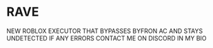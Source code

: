 # RAVE
NEW ROBLOX EXECUTOR THAT BYPASSES BYFRON AC AND STAYS UNDETECTED 
IF ANY ERRORS CONTACT ME ON DISCORD IN MY BIO
